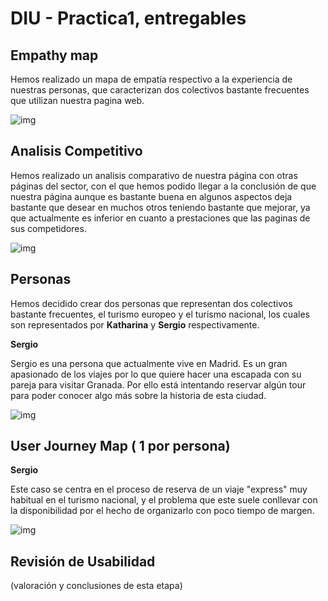 # DIU - Practica1, entregables

## Empathy map

Hemos realizado un mapa de empatía respectivo a la experiencia de nuestras personas, que caracterizan dos colectivos bastante frecuentes que utilizan nuestra pagina web.

![img](/empathyMap.PNG)

## Analisis Competitivo

Hemos realizado un analisis comparativo de nuestra página con otras páginas del sector, con el que hemos podido llegar a la conclusión de que nuestra página aunque es bastante buena en algunos aspectos deja bastante que desear en muchos otros teniendo bastante que mejorar, ya que actualmente es inferior en cuanto a prestaciones que las paginas de sus competidores.

![img](/analisisCompetitivo.PNG)


## Personas

Hemos decidido crear dos personas que representan dos colectivos bastante frecuentes, el turismo europeo y el turismo nacional, los cuales son representados por  **Katharina** y **Sergio** respectivamente.

**Sergio**

Sergio es una persona que actualmente vive en Madrid. Es un gran apasionado de los viajes por lo que quiere hacer una escapada con su pareja para visitar Granada. Por ello está intentando reservar algún tour para poder conocer algo más sobre la historia de esta ciudad.

![img](/persona_Ignacio.PNG)
 

## User Journey Map  ( 1 por persona)

**Sergio**

Este caso se centra en el proceso de reserva de un viaje "express" muy habitual en el turismo nacional, y el problema que este suele conllevar con la disponibilidad por el hecho de organizarlo con poco tiempo de margen.

![img](/userJourney_ignacio.PNG)


## Revisión de Usabilidad 


(valoración y conclusiones de esta etapa)
